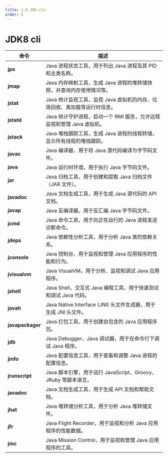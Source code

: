 ```yaml
---
title: 1.8 JDK-cli
order: 6
---
```


# JDK8 cli

| **命令** | **描述** |
| --- | --- |
| **jps** | Java 进程状态工具，用于列出 Java 进程及其 PID 和主类名称。 |
| **jmap** | Java 内存映射工具，生成 Java 进程的堆转储快照，并查询内存使用情况等。 |
| **jstat** | Java 统计监视工具，监视 Java 虚拟机的内存、垃圾回收、类加载等运行时信息。 |
| **jstatd** | Java 统计守护进程，启动一个 RMI 服务，允许远程监视和管理 Java 虚拟机。 |
| **jstack** | Java 堆栈跟踪工具，生成 Java 进程的线程转储，显示所有线程的堆栈跟踪。 |
| **javac** | Java 编译器，用于将 Java 源代码编译为字节码文件。 |
| **java** | Java 运行时环境，用于执行 Java 字节码文件。 |
| **jar** | Java 归档工具，用于创建和提取 Java 归档文件（JAR 文件）。 |
| **javadoc** | Java 文档生成工具，用于生成 Java 源代码的 API 文档。 |
| **javap** | Java 反编译器，用于反汇编 Java 字节码文件。 |
| **jcmd** | Java 命令工具，用于向正在运行的 Java 进程发送诊断命令。 |
| **jdeps** | Java 依赖性分析工具，用于分析 Java 类的依赖关系。 |
| **jconsole** | Java 控制台，用于监视和管理 Java 应用程序的性能和行为。 |
| **jvisualvm** | Java VisualVM，用于分析、监视和调试 Java 应用程序。 |
| **jshell** | Java Shell，交互式 Java 编程工具，用于快速测试和调试 Java 代码。 |
| **javah** | Java Native Interface (JNI) 头文件生成器，用于生成 JNI 头文件。 |
| **javapackager** | Java 打包工具，用于创建自包含的 Java 应用程序包。 |
| **jdb** | Java Debugger，Java 调试器，用于在命令行下调试 Java 程序。 |
| **jinfo** | Java 配置信息工具，用于查看和调整 Java 进程的配置信息。 |
| **jrunscript** | Java 脚本引擎，用于运行 JavaScript、Groovy、JRuby 等脚本语言。 |
| **javadoc** | Java 文档生成工具，用于生成 API 文档和帮助文档。 |
| **jhat** | Java 堆转储分析工具，用于分析 Java 堆转储文件。 |
| **jfr** | Java Flight Recorder，用于监视和分析 Java 应用程序的性能数据。 |
| **jmc** | Java Mission Control，用于监视和管理 Java 应用程序的工具。 |
